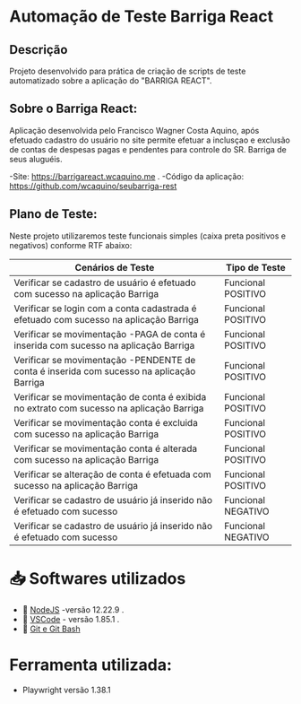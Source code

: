 # Automação de Teste Barriga React


## Descrição 
<p align="left">Projeto desenvolvido para prática de criação de scripts de teste automatizado sobre a aplicação do "BARRIGA REACT".
 
## Sobre o Barriga React:
 Aplicação desenvolvida pelo Francisco Wagner Costa Aquino, após efetuado cadastro do usuário no site permite efetuar a inclusçao e exclusão de contas de despesas pagas e pendentes para controle do SR. Barriga de seus aluguéis.

 -Site: https://barrigareact.wcaquino.me .
 -Código da aplicação: https://github.com/wcaquino/seubarriga-rest 

## Plano de Teste: 
Neste projeto utilizaremos teste funcionais simples (caixa preta positivos e negativos) conforme RTF abaixo: 

| Cenários de Teste                                                                         | Tipo de Teste       |
| ------------------------------------------------------------------------------------------|---------------------|
| Verificar se cadastro de usuário é efetuado com sucesso na aplicação Barriga              | Funcional POSITIVO  |
| Verificar se login com a conta cadastrada é efetuado com sucesso na aplicação Barriga     | Funcional POSITIVO  |
| Verificar se movimentação -PAGA de conta é inserida com sucesso na aplicação Barriga      | Funcional POSITIVO  |
| Verificar se movimentação -PENDENTE de conta é inserida com sucesso na aplicação Barriga  | Funcional POSITIVO  |
| Verificar se movimentação de conta é exibida no extrato com sucesso na aplicação Barriga  | Funcional POSITIVO  |
| Verificar se movimentação conta é excluida com sucesso na aplicação Barriga               | Funcional POSITIVO  |
| Verificar se movimentação conta é alterada com sucesso na aplicação Barriga               | Funcional POSITIVO  |
| Verificar se alteração de conta é efetuada com sucesso na aplicação Barriga               | Funcional POSITIVO  |
| Verificar se cadastro de usuário já inserido não é efetuado com sucesso                   | Funcional NEGATIVO  |
| Verificar se cadastro de usuário já inserido não é efetuado com sucesso                   | Funcional NEGATIVO  |

# 📥  Softwares utilizados
- 🔗 [NodeJS](https://nodejs.org/en/download) -versão 12.22.9 .
- 🔗 [VSCode](https://code.visualstudio.com/) - versão 1.85.1 .
- 🔗 [Git e Git Bash](https://git-scm.com/downloads) 

#   Ferramenta  utilizada:
- Playwright versão 1.38.1




